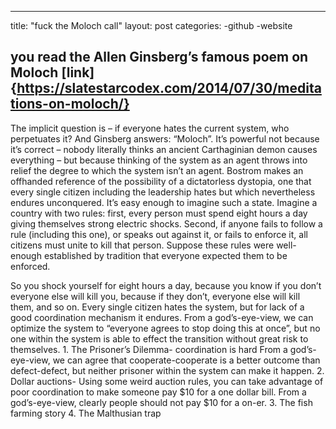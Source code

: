 ---
title:  "fuck the Moloch call"
layout: post
categories:
 -github
 -website
 
  ##  you read the Allen Ginsberg’s famous poem on Moloch [link]{https://slatestarcodex.com/2014/07/30/meditations-on-moloch/}
 
 
 The implicit question is – if everyone hates the current system, who perpetuates it? And Ginsberg answers: “Moloch”. 
 It’s powerful not because it’s correct – nobody literally thinks an ancient Carthaginian demon causes everything – but because thinking of the system as an agent throws into relief the degree to which the system isn’t an agent.
 Bostrom makes an offhanded reference of the possibility of a dictatorless dystopia, one that every single citizen including the leadership hates but which nevertheless endures unconquered. It’s easy enough to imagine such a state. Imagine a country with two rules: first, every person must spend eight hours a day giving themselves strong electric shocks. Second, if anyone fails to follow a rule (including this one), or speaks out against it, or fails to enforce it, all citizens must unite to kill that person. Suppose these rules were well-enough established by tradition that everyone expected them to be enforced.

So you shock yourself for eight hours a day, because you know if you don’t everyone else will kill you, because if they don’t, everyone else will kill them, and so on. Every single citizen hates the system, but for lack of a good coordination mechanism it endures. From a god’s-eye-view, we can optimize the system to “everyone agrees to stop doing this at once”, but no one within the system is able to effect the transition without great risk to themselves.
    1. The Prisoner’s Dilemma-  coordination is hard From a god’s-eye-view, we can agree that cooperate-cooperate is a better outcome than defect-defect, but neither prisoner within the system can make it happen.
    2. Dollar auctions-  Using some weird auction rules, you can take advantage of poor coordination to make someone pay $10 for a one dollar bill. From a god’s-eye-view, clearly people should not pay $10 for a on-er.
    3. The fish farming story 
    4. The Malthusian trap
